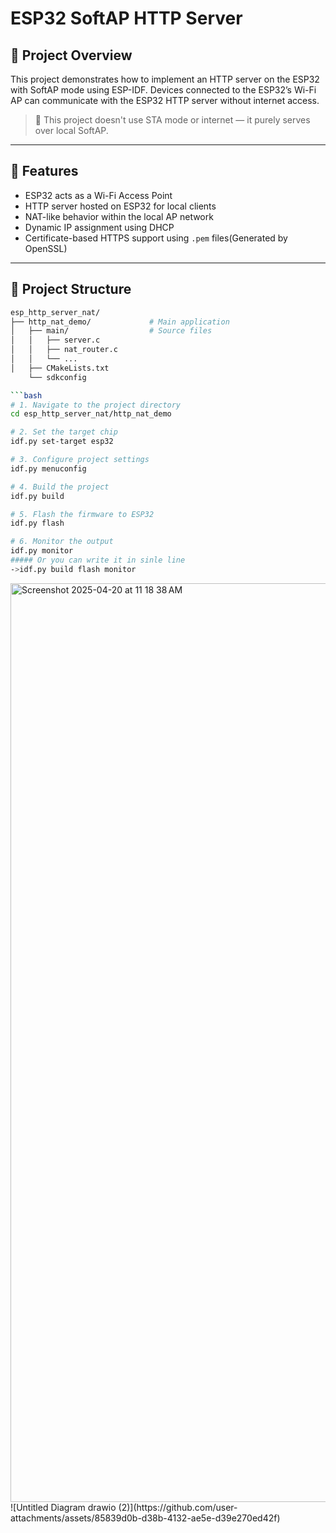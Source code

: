 # ESP32 SoftAP HTTP Server 

## 📌 Project Overview

This project demonstrates how to implement an HTTP server on the ESP32 with SoftAP mode using ESP-IDF. Devices connected to the ESP32’s Wi-Fi AP can communicate with the ESP32 HTTP server without internet access.

> 📡 This project doesn't use STA mode or internet — it purely serves over local SoftAP.

---

## 🔧 Features

- ESP32 acts as a Wi-Fi Access Point
- HTTP server hosted on ESP32 for local clients
- NAT-like behavior within the local AP network
- Dynamic IP assignment using DHCP
- Certificate-based HTTPS support using `.pem` files(Generated by OpenSSL)

---

## 📁 Project Structure

```bash
esp_http_server_nat/
├── http_nat_demo/             # Main application
│   ├── main/                  # Source files
│   │   ├── server.c
│   │   ├── nat_router.c
│   │   └── ...
│   ├── CMakeLists.txt
    └── sdkconfig

```bash
# 1. Navigate to the project directory
cd esp_http_server_nat/http_nat_demo

# 2. Set the target chip
idf.py set-target esp32

# 3. Configure project settings
idf.py menuconfig

# 4. Build the project
idf.py build

# 5. Flash the firmware to ESP32
idf.py flash

# 6. Monitor the output
idf.py monitor
##### Or you can write it in sinle line
->idf.py build flash monitor

```
<img width="1470" alt="Screenshot 2025-04-20 at 11 18 38 AM" src="https://github.com/user-attachments/assets/f6dc1bad-563e-4c44-8ea6-29cf25eaa8a9" />
![Untitled Diagram drawio (2)](https://github.com/user-attachments/assets/85839d0b-d38b-4132-ae5e-d39e270ed42f)



